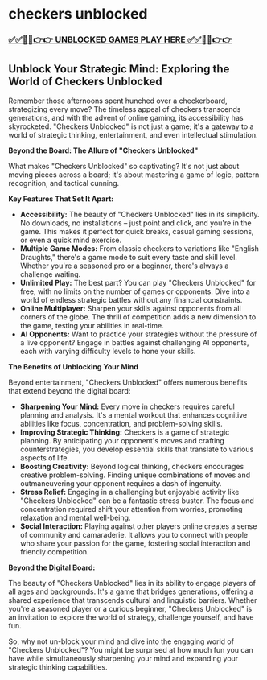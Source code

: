 # checkers unblocked

### [✅✅🔴🔴👉👉 UNBLOCKED GAMES PLAY HERE ✅✅🔴🔴👉👉](https://topstoryindia.com)

## Unblock Your Strategic Mind: Exploring the World of Checkers Unblocked

Remember those afternoons spent hunched over a checkerboard, strategizing every move? The timeless appeal of checkers transcends generations, and with the advent of online gaming, its accessibility has skyrocketed. "Checkers Unblocked" is not just a game; it's a gateway to a world of strategic thinking, entertainment, and even intellectual stimulation.

**Beyond the Board: The Allure of "Checkers Unblocked"**

What makes "Checkers Unblocked" so captivating? It's not just about moving pieces across a board; it's about mastering a game of logic, pattern recognition, and tactical cunning. 

**Key Features That Set It Apart:**

* **Accessibility:** The beauty of "Checkers Unblocked" lies in its simplicity. No downloads, no installations – just point and click, and you're in the game. This makes it perfect for quick breaks, casual gaming sessions, or even a quick mind exercise.
* **Multiple Game Modes:** From classic checkers to variations like "English Draughts," there's a game mode to suit every taste and skill level. Whether you're a seasoned pro or a beginner, there's always a challenge waiting.
* **Unlimited Play:** The best part? You can play "Checkers Unblocked" for free, with no limits on the number of games or opponents. Dive into a world of endless strategic battles without any financial constraints.
* **Online Multiplayer:** Sharpen your skills against opponents from all corners of the globe. The thrill of competition adds a new dimension to the game, testing your abilities in real-time.
* **AI Opponents:** Want to practice your strategies without the pressure of a live opponent? Engage in battles against challenging AI opponents, each with varying difficulty levels to hone your skills.

**The Benefits of Unblocking Your Mind**

Beyond entertainment, "Checkers Unblocked" offers numerous benefits that extend beyond the digital board:

* **Sharpening Your Mind:** Every move in checkers requires careful planning and analysis. It's a mental workout that enhances cognitive abilities like focus, concentration, and problem-solving skills.
* **Improving Strategic Thinking:** Checkers is a game of strategic planning. By anticipating your opponent's moves and crafting counterstrategies, you develop essential skills that translate to various aspects of life.
* **Boosting Creativity:**  Beyond logical thinking, checkers encourages creative problem-solving. Finding unique combinations of moves and outmaneuvering your opponent requires a dash of ingenuity.
* **Stress Relief:**  Engaging in a challenging but enjoyable activity like "Checkers Unblocked" can be a fantastic stress buster. The focus and concentration required shift your attention from worries, promoting relaxation and mental well-being.
* **Social Interaction:**  Playing against other players online creates a sense of community and camaraderie. It allows you to connect with people who share your passion for the game, fostering social interaction and friendly competition.

**Beyond the Digital Board:**

The beauty of "Checkers Unblocked" lies in its ability to engage players of all ages and backgrounds. It's a game that bridges generations, offering a shared experience that transcends cultural and linguistic barriers. Whether you're a seasoned player or a curious beginner, "Checkers Unblocked" is an invitation to explore the world of strategy, challenge yourself, and have fun.

So, why not un-block your mind and dive into the engaging world of "Checkers Unblocked"? You might be surprised at how much fun you can have while simultaneously sharpening your mind and expanding your strategic thinking capabilities. 
